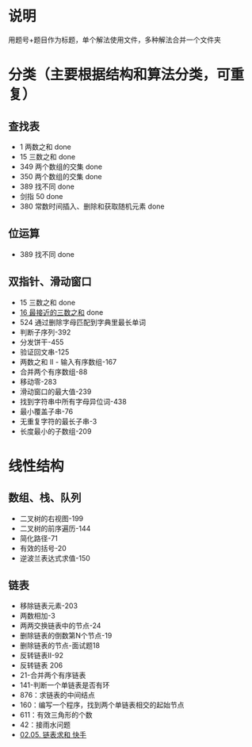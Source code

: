 # 说明
用题号+题目作为标题，单个解法使用文件，多种解法合并一个文件夹

# 分类（主要根据结构和算法分类，可重复）
## 查找表
- 1 两数之和 done
- 15 三数之和 done
- 349 两个数组的交集 done
- 350 两个数组的交集 done
- 389 找不同 done
- 剑指 50 done 
- 380 常数时间插入、删除和获取随机元素 done

## 位运算
- 389 找不同 done

## 双指针、滑动窗口
- 15 三数之和 done
- [16 最接近的三数之和](https://leetcode-cn.com/problems/3sum-closest/)  done
- 524 通过删除字母匹配到字典里最长单词
- 判断子序列-392
- 分发饼干-455
- 验证回文串-125
- 两数之和 II - 输入有序数组-167
- 合并两个有序数组-88
- 移动零-283
- 滑动窗口的最大值-239
- 找到字符串中所有字母异位词-438
- 最小覆盖子串-76
- 无重复字符的最长子串-3
- 长度最小的子数组-209

# 线性结构
## 数组、栈、队列
- 二叉树的右视图-199
- 二叉树的前序遍历-144
- 简化路径-71
- 有效的括号-20
- 逆波兰表达式求值-150


## 链表
- 移除链表元素-203
- 两数相加-3
- 两两交换链表中的节点-24
- 删除链表的倒数第N个节点-19
- 删除链表的节点-面试题18
- 反转链表II-92
- 反转链表 206
- 21-合并两个有序链表
- 141-判断一个单链表是否有环
- 876：求链表的中间结点
- 160：编写一个程序，找到两个单链表相交的起始节点
- 611：有效三角形的个数
- 42：接雨水问题
- [02.05. 链表求和 快手](https://leetcode-cn.com/problems/sum-lists-lcci/)
